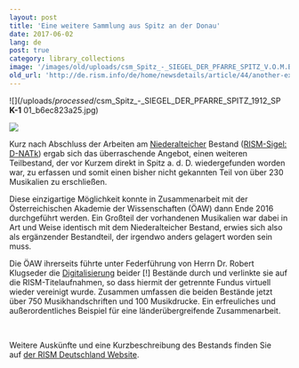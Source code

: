 ```yaml
---
layout: post
title: 'Eine weitere Sammlung aus Spitz an der Donau'
date: 2017-06-02
lang: de
post: true
category: library_collections
image: '/images/old/uploads/csm_Spitz_-_SIEGEL_DER_PFARRE_SPITZ_V.O.M.B_B01_gross_01_894b913cc9.jpg'
old_url: 'http://de.rism.info/de/home/newsdetails/article/44/another-exciting-collection-from-spitz-an-der-donau-1.html'
---
```


 ![](/uploads/_processed_/csm_Spitz_-_SIEGEL_DER_PFARRE_SPITZ_1912_SP __K-1__ 01_b6ec823a25.jpg)

 ![](/uploads/_processed_/csm_Spitz_-_Stempel_Archivum_Altahense_01_514f7fbc14.jpg)

Kurz nach Abschluss der Arbeiten am&nbsp;[Niederalteicher](/de/home/newsdetails/article/64/an-exciting-collection.html "Öffnet externen Link in neuem Fenster")&nbsp;Bestand ([RISM-Sigel: D-NATk](https://opac.rism.info/search?View=rism&siglum=D-NATk "Öffnet externen Link in neuem Fenster")) ergab sich das überraschende Angebot, einen weiteren Teilbestand, der vor Kurzem direkt in Spitz a. d. D. wiedergefunden worden war, zu erfassen und somit einen bisher nicht gekannten Teil von über 230 Musikalien zu erschließen.

Diese einzigartige Möglichkeit konnte in Zusammenarbeit mit der Österreichischen Akademie der Wissenschaften (ÖAW) dann Ende 2016 durchgeführt werden. Ein Großteil der vorhandenen Musikalien war dabei in Art und Weise identisch mit dem Niederalteicher Bestand, erwies sich also als ergänzender Bestandteil, der irgendwo anders gelagert worden sein muss.

Die ÖAW ihrerseits führte unter Federführung von Herrn Dr. Robert Klugseder die&nbsp;[Digitalisierung](http://www.digital-musicology.at/de-at/spitz.html "Öffnet externen Link in neuem Fenster")&nbsp;beider [!] Bestände durch und verlinkte sie auf die RISM-Titelaufnahmen, so dass hiermit der getrennte Fundus virtuell wieder vereinigt wurde. Zusammen umfassen die beiden Bestände jetzt über 750 Musikhandschriften und 100 Musikdrucke. Ein erfreuliches und außerordentliches Beispiel für eine länderübergreifende Zusammenarbeit.

&nbsp;

Weitere Auskünfte und eine Kurzbeschreibung des Bestands finden Sie auf&nbsp;[der RISM Deutschland Website](http://de.rism.info/de/liste-aller-fundorte/niederalteich-benediktinerabtei-st-mauritius.html "Opens external link in new window").

&nbsp;

&nbsp;

